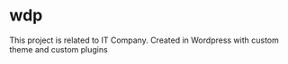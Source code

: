 # wdp
This project is related to IT Company. Created in Wordpress with custom theme and custom plugins
